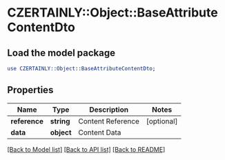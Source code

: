 # CZERTAINLY::Object::BaseAttributeContentDto

## Load the model package
```perl
use CZERTAINLY::Object::BaseAttributeContentDto;
```

## Properties
Name | Type | Description | Notes
------------ | ------------- | ------------- | -------------
**reference** | **string** | Content Reference | [optional] 
**data** | **object** | Content Data | 

[[Back to Model list]](../README.md#documentation-for-models) [[Back to API list]](../README.md#documentation-for-api-endpoints) [[Back to README]](../README.md)


